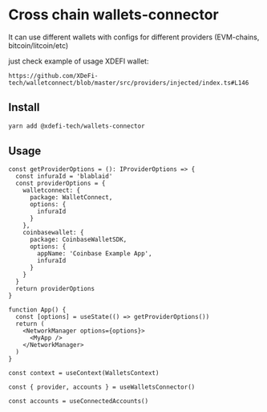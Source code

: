 # Cross chain wallets-connector

It can use different wallets with configs for different providers (EVM-chains, bitcoin/litcoin/etc)

just check example of usage XDEFI wallet:

`https://github.com/XDeFi-tech/walletconnect/blob/master/src/providers/injected/index.ts#L146`

## Install

```bash
yarn add @xdefi-tech/wallets-connector
```

## Usage

```tsx
const getProviderOptions = (): IProviderOptions => {
  const infuraId = 'blablaid'
  const providerOptions = {
    walletconnect: {
      package: WalletConnect,
      options: {
        infuraId
      }
    },
    coinbasewallet: {
      package: CoinbaseWalletSDK,
      options: {
        appName: 'Coinbase Example App',
        infuraId
      }
    }
  }
  return providerOptions
}

function App() {
  const [options] = useState(() => getProviderOptions())
  return (
    <NetworkManager options={options}>
      <MyApp />
    </NetworkManager>
  )
}
```

```tsx
const context = useContext(WalletsContext)

const { provider, accounts } = useWalletsConnector()

const accounts = useConnectedAccounts()
```
